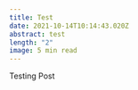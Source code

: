 ```yaml
---
title: Test
date: 2021-10-14T10:14:43.020Z
abstract: test
length: "2"
image: 5 min read
---
```

Testing Post